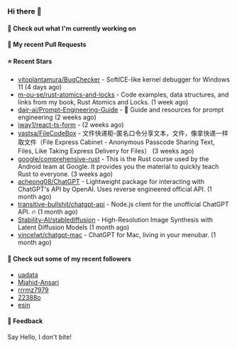 ### Hi there 👋

#### 👷 Check out what I'm currently working on

#### 🔨 My recent Pull Requests


#### ⭐ Recent Stars

- [vitoplantamura/BugChecker](https://github.com/vitoplantamura/BugChecker) - SoftICE-like kernel debugger for Windows 11 (4 days ago)
- [m-ou-se/rust-atomics-and-locks](https://github.com/m-ou-se/rust-atomics-and-locks) - Code examples, data structures, and links from my book, Rust Atomics and Locks. (1 week ago)
- [dair-ai/Prompt-Engineering-Guide](https://github.com/dair-ai/Prompt-Engineering-Guide) - :octopus: Guide and resources for prompt engineering (2 weeks ago)
- [iway1/react-ts-form](https://github.com/iway1/react-ts-form) -  (2 weeks ago)
- [vastsa/FileCodeBox](https://github.com/vastsa/FileCodeBox) - 文件快递柜-匿名口令分享文本，文件，像拿快递一样取文件（File Express Cabinet - Anonymous Passcode Sharing Text, Files, Like Taking Express Delivery for Files） (3 weeks ago)
- [google/comprehensive-rust](https://github.com/google/comprehensive-rust) - This is the Rust course used by the Android team at Google. It provides you the material to quickly teach Rust to everyone. (3 weeks ago)
- [acheong08/ChatGPT](https://github.com/acheong08/ChatGPT) - Lightweight package for interacting with ChatGPT&#39;s API by OpenAI. Uses reverse engineered official API. (1 month ago)
- [transitive-bullshit/chatgpt-api](https://github.com/transitive-bullshit/chatgpt-api) - Node.js client for the unofficial ChatGPT API. 🔥 (1 month ago)
- [Stability-AI/stablediffusion](https://github.com/Stability-AI/stablediffusion) - High-Resolution Image Synthesis with Latent Diffusion Models (1 month ago)
- [vincelwt/chatgpt-mac](https://github.com/vincelwt/chatgpt-mac) - ChatGPT for Mac, living in your menubar. (1 month ago)

#### 👯 Check out some of my recent followers

- [uadata](https://github.com/uadata)
- [Mjahid-Ansari](https://github.com/Mjahid-Ansari)
- [rrrmz7979](https://github.com/rrrmz7979)
- [22388o](https://github.com/22388o)
- [esin](https://github.com/esin)

#### 💬 Feedback

Say Hello, I don't bite!